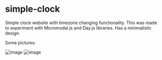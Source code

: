 # simple-clock
Simple clock website with timezone changing functionality. This was made to experiment with Micromodal.js and Day.js libraries. Has a minimalistic design.

Some pictures:

![image](https://github.com/AuJezus/simple-clock/assets/72869217/16289220-f552-40cb-9ac9-1fa2ab0646d2)
![image](https://github.com/AuJezus/simple-clock/assets/72869217/4c18b3a2-efbc-4b50-957a-8f05fb08510e)
